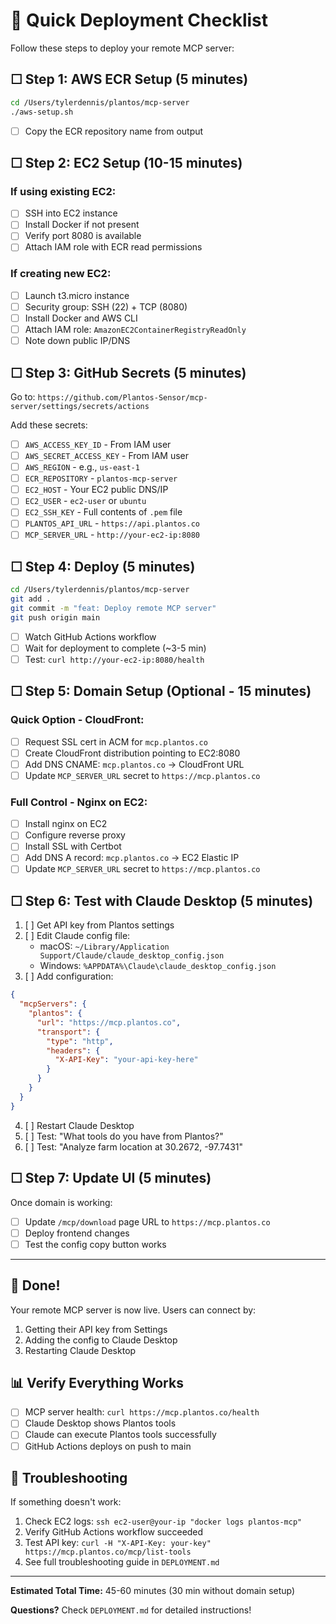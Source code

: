 # 🚀 Quick Deployment Checklist

Follow these steps to deploy your remote MCP server:

## ☐ Step 1: AWS ECR Setup (5 minutes)
```bash
cd /Users/tylerdennis/plantos/mcp-server
./aws-setup.sh
```
- [ ] Copy the ECR repository name from output

## ☐ Step 2: EC2 Setup (10-15 minutes)

### If using existing EC2:
- [ ] SSH into EC2 instance
- [ ] Install Docker if not present
- [ ] Verify port 8080 is available
- [ ] Attach IAM role with ECR read permissions

### If creating new EC2:
- [ ] Launch t3.micro instance
- [ ] Security group: SSH (22) + TCP (8080)
- [ ] Install Docker and AWS CLI
- [ ] Attach IAM role: `AmazonEC2ContainerRegistryReadOnly`
- [ ] Note down public IP/DNS

## ☐ Step 3: GitHub Secrets (5 minutes)

Go to: `https://github.com/Plantos-Sensor/mcp-server/settings/secrets/actions`

Add these secrets:

- [ ] `AWS_ACCESS_KEY_ID` - From IAM user
- [ ] `AWS_SECRET_ACCESS_KEY` - From IAM user
- [ ] `AWS_REGION` - e.g., `us-east-1`
- [ ] `ECR_REPOSITORY` - `plantos-mcp-server`
- [ ] `EC2_HOST` - Your EC2 public DNS/IP
- [ ] `EC2_USER` - `ec2-user` or `ubuntu`
- [ ] `EC2_SSH_KEY` - Full contents of `.pem` file
- [ ] `PLANTOS_API_URL` - `https://api.plantos.co`
- [ ] `MCP_SERVER_URL` - `http://your-ec2-ip:8080`

## ☐ Step 4: Deploy (5 minutes)
```bash
cd /Users/tylerdennis/plantos/mcp-server
git add .
git commit -m "feat: Deploy remote MCP server"
git push origin main
```

- [ ] Watch GitHub Actions workflow
- [ ] Wait for deployment to complete (~3-5 min)
- [ ] Test: `curl http://your-ec2-ip:8080/health`

## ☐ Step 5: Domain Setup (Optional - 15 minutes)

### Quick Option - CloudFront:
- [ ] Request SSL cert in ACM for `mcp.plantos.co`
- [ ] Create CloudFront distribution pointing to EC2:8080
- [ ] Add DNS CNAME: `mcp.plantos.co` → CloudFront URL
- [ ] Update `MCP_SERVER_URL` secret to `https://mcp.plantos.co`

### Full Control - Nginx on EC2:
- [ ] Install nginx on EC2
- [ ] Configure reverse proxy
- [ ] Install SSL with Certbot
- [ ] Add DNS A record: `mcp.plantos.co` → EC2 Elastic IP
- [ ] Update `MCP_SERVER_URL` secret to `https://mcp.plantos.co`

## ☐ Step 6: Test with Claude Desktop (5 minutes)

1. [ ] Get API key from Plantos settings
2. [ ] Edit Claude config file:
   - macOS: `~/Library/Application Support/Claude/claude_desktop_config.json`
   - Windows: `%APPDATA%\Claude\claude_desktop_config.json`
3. [ ] Add configuration:
```json
{
  "mcpServers": {
    "plantos": {
      "url": "https://mcp.plantos.co",
      "transport": {
        "type": "http",
        "headers": {
          "X-API-Key": "your-api-key-here"
        }
      }
    }
  }
}
```
4. [ ] Restart Claude Desktop
5. [ ] Test: "What tools do you have from Plantos?"
6. [ ] Test: "Analyze farm location at 30.2672, -97.7431"

## ☐ Step 7: Update UI (5 minutes)

Once domain is working:
- [ ] Update `/mcp/download` page URL to `https://mcp.plantos.co`
- [ ] Deploy frontend changes
- [ ] Test the config copy button works

---

## 🎉 Done!

Your remote MCP server is now live. Users can connect by:
1. Getting their API key from Settings
2. Adding the config to Claude Desktop
3. Restarting Claude Desktop

## 📊 Verify Everything Works

- [ ] MCP server health: `curl https://mcp.plantos.co/health`
- [ ] Claude Desktop shows Plantos tools
- [ ] Claude can execute Plantos tools successfully
- [ ] GitHub Actions deploys on push to main

## 🔧 Troubleshooting

If something doesn't work:
1. Check EC2 logs: `ssh ec2-user@your-ip "docker logs plantos-mcp"`
2. Verify GitHub Actions workflow succeeded
3. Test API key: `curl -H "X-API-Key: your-key" https://mcp.plantos.co/mcp/list-tools`
4. See full troubleshooting guide in `DEPLOYMENT.md`

---

**Estimated Total Time:** 45-60 minutes (30 min without domain setup)

**Questions?** Check `DEPLOYMENT.md` for detailed instructions!
